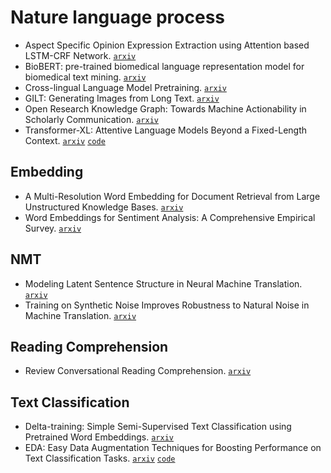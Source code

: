 # Nature language process

- Aspect Specific Opinion Expression Extraction using Attention based LSTM-CRF Network. [`arxiv`](https://arxiv.org/abs/1902.02709)
- BioBERT: pre-trained biomedical language representation model for biomedical text mining. [`arxiv`](https://arxiv.org/abs/1901.08746)
- Cross-lingual Language Model Pretraining. [`arxiv`](https://arxiv.org/abs/1901.07291)
- GILT: Generating Images from Long Text. [`arxiv`](https://arxiv.org/abs/1901.02404)
- Open Research Knowledge Graph: Towards Machine Actionability in Scholarly Communication. [`arxiv`](https://arxiv.org/abs/1901.10816)
- Transformer-XL: Attentive Language Models Beyond a Fixed-Length Context. [`arxiv`](https://arxiv.org/abs/1901.02860) [`code`](https://github.com/kimiyoung/transformer-xl)

## Embedding

- A Multi-Resolution Word Embedding for Document Retrieval from Large Unstructured Knowledge Bases. [`arxiv`](https://arxiv.org/abs/1902.00663)
- Word Embeddings for Sentiment Analysis: A Comprehensive Empirical Survey. [`arxiv`](https://arxiv.org/abs/1902.00753)

## NMT

- Modeling Latent Sentence Structure in Neural Machine Translation. [`arxiv`](https://arxiv.org/abs/1901.06436)
- Training on Synthetic Noise Improves Robustness to Natural Noise in Machine Translation. [`arxiv`](https://arxiv.org/abs/1902.01509)

## Reading Comprehension

- Review Conversational Reading Comprehension. [`arxiv`](https://arxiv.org/abs/1902.00821)

## Text Classification

- Delta-training: Simple Semi-Supervised Text Classification using Pretrained Word Embeddings. [`arxiv`](https://arxiv.org/abs/1901.07651)
- EDA: Easy Data Augmentation Techniques for Boosting Performance on Text Classification Tasks. [`arxiv`](https://arxiv.org/abs/1901.11196) [`code`](https://github.com/jasonwei20/eda_nlp)
